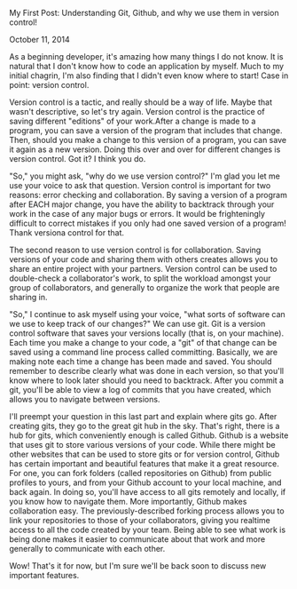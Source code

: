 My First Post:
Understanding Git, Github, and why we use them in version control!

October 11, 2014

As a beginning developer, it's amazing how many things I do not know. It is natural that I don't know how to code an application by myself. Much to my initial chagrin, I'm also finding that I didn't even know where to start! Case in point: version control.

Version control is a tactic, and really should be a way of life. Maybe that wasn't descriptive, so let's try again. Version control is the practice of saving different "editions" of your work.After a change is made to a program, you can save a version of the program that includes that change. Then, should you make a change to this version of a program, you can save it again as a new version. Doing this over and over for different changes is version control. Got it? I think you do.

"So," you might ask, "why do we use version control?" I'm glad you let me use your voice to ask that question. Version control is important for two reasons: error checking and collaboration. By saving a version of a program after EACH major change, you have the ability to backtrack through your work in the case of any major bugs or errors. It would be frighteningly difficult to correct mistakes if you only had one saved version of a program! Thank versiona control for that.

The second reason to use version control is for collaboration. Saving versions of your code and sharing them with others creates allows you to share an entire project with your partners. Version control can be used to double-check a collaborator's work, to split the workload amongst your group of collaborators, and generally to organize the work that people are sharing in.

"So," I continue to ask myself using your voice, "what sorts of software can we use to keep track of our changes?" We can use git. Git is a version control software that saves your versions locally (that is, on your machine). Each time you make a change to your code, a "git" of that change can be saved using a command line process called committing. Basically, we are making note each time a change has been made and saved. You should remember to describe clearly what was done in each version, so that you'll know where to look later should you need to backtrack. After you commit a git, you'll be able to view a log of commits that you have created, which allows you to navigate between versions.

I'll preempt your question in this last part and explain where gits go. After creating gits, they go to the great git hub in the sky. That's right, there is a hub for gits, which conveniently enough is called Github. Github is a website that uses git to store various versions of your code. While there might be other websites that can be used to store gits or for version control, Github has certain important and beautiful features that make it a great resource. For one, you can fork folders (called repositories on Github) from public profiles to yours, and from your Github account to your local machine, and back again. In doing so, you'll have access to all gits remotely and locally, if you know how to navigate them. More importantly, Github makes collaboration easy. The previously-described forking process allows you to link your repositories to those of your collaborators, giving you realtime access to all the code created by your team. Being able to see what work is being done makes it easier to communicate about that work and more generally to communicate with each other.

Wow! That's it for now, but I'm sure we'll be back soon to discuss new important features.